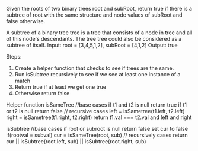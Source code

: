 Given the roots of two binary trees root and subRoot, return true if there is a subtree of root with the same structure and node values of subRoot and false otherwise.

A subtree of a binary tree tree is a tree that consists of a node in tree and all of this node's descendants. The tree tree could also be considered as a subtree of itself.
Input: root = [3,4,5,1,2], subRoot = [4,1,2]
Output: true

Steps:
1. Create a helper function that checks to see if trees are the same.
2. Run isSubtree recursively to see if we see at least one instance of a match
3.  Return true if at least we get one true
4.  Otherwise return false

Helper function
isSameTree
 //base cases
 if t1 and t2 is null return true
 if t1 or t2 is null return false
 // recursive cases
 left = isSametree(t1.left, t2.left)
 right = isSametree(t1.right, t2.right)
 return t1.val === t2.val and left and right
 
isSubtree
  //base cases
  if root or subroot is null return false
  set cur to false
  if(rootval = subval)
    cur = isSameTree(root, sub)
  // recursively cases
  return cur ||
         isSubtree(root.left, sub) ||
         isSubtree(root.right, sub) 
